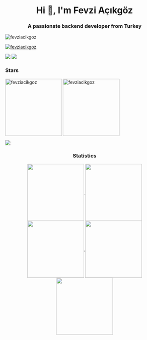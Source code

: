 <h1 align="center">Hi 👋, I'm Fevzi Açıkgöz</h1>
<h3 align="center">A passionate backend developer from Turkey</h3>
<p align="left"> <img src="https://komarev.com/ghpvc/?username=fevziacikgoz&label=Profile%20views&color=0e75b6&style=flat" alt="fevziacikgoz" /> </p>

<p align="left"> <a href="https://github.com/ryo-ma/github-profile-trophy"><img src="https://github-profile-trophy.vercel.app/?username=fevziacikgoz&theme=default" alt="fevziacikgoz" /></a> </p>


<div> <a href="https://www.linkedin.com/in/fevziacikgoz" target="_blank"><img src="https://img.shields.io/badge/LinkedIn-0077B5?style=for-the-badge&logo=linkedin&logoColor=white" target="_blank"></a>
<a href = "mailto:fvzackgz@gmail.com"><img src="https://img.shields.io/badge/-Gmail-%23333?style=for-the-badge&logo=gmail&logoColor=white" target="_blank"></a>
</div>

<h3 align="left">Stars</h3>
<img align="left" height="180em" src="https://github-readme-stats.vercel.app/api/top-langs/?username=fevziacikgoz&layout=compact&theme=" alt=fevziacikgoz />

<p><img align="center" height="180em" src="https://github-readme-streak-stats.herokuapp.com/?user=fevziacikgoz&theme=" alt="fevziacikgoz" /></p>

<img src="https://user-images.githubusercontent.com/73097560/115834477-dbab4500-a447-11eb-908a-139a6edaec5c.gif"><h3 align="center">Statistics</h3>
<div align="center">
<a href="https://github.com/fevziacikgoz">
<img align="center" src="http://github-profile-summary-cards.vercel.app/api/cards/stats?username=fevziacikgoz&theme=2077" height="180em" />
<img align="center" src="http://github-profile-summary-cards.vercel.app/api/cards/most-commit-language?username=fevziacikgoz&theme=2077" height="180em" />
<img align="center" src="http://github-profile-summary-cards.vercel.app/api/cards/repos-per-language?username=fevziacikgoz&theme=2077" height="180em" />
<img align="center" src="http://github-profile-summary-cards.vercel.app/api/cards/productive-time?username=fevziacikgoz&theme=2077" height="180em" />
<img align="center" src="http://github-profile-summary-cards.vercel.app/api/cards/profile-details?username=fevziacikgoz&theme=2077" height="180em" />
</div>
